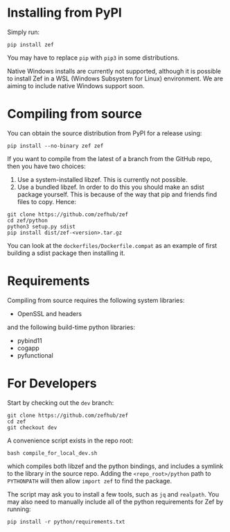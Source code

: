 # Installing from PyPI

Simply run:

`pip install zef`

You may have to replace `pip` with `pip3` in some distributions.

Native Windows installs are currently not supported, although it is possible to
install Zef in a WSL (Windows Subsystem for Linux) environment. We are aiming to
include native Windows support soon.

# Compiling from source

You can obtain the source distribution from PyPI for a release using:

`pip install --no-binary zef zef`

If you want to compile from the latest of a branch from the GitHub repo, then
you have two choices:

1. Use a system-installed libzef. This is currently not possible.
2. Use a bundled libzef. In order to do this you should make an sdist package
yourself. This is because of the way that pip and friends find files to copy.
Hence:

```
git clone https://github.com/zefhub/zef
cd zef/python
python3 setup.py sdist
pip install dist/zef-<version>.tar.gz
```

You can look at the `dockerfiles/Dockerfile.compat` as an example of first
building a sdist package then installing it.

# Requirements

Compiling from source requires the following system libraries:

- OpenSSL and headers

and the following build-time python libraries:

- pybind11
- cogapp
- pyfunctional

# For Developers

Start by checking out the `dev` branch:

```
git clone https://github.com/zefhub/zef
cd zef
git checkout dev
```

A convenience script exists in the repo root:

`bash compile_for_local_dev.sh`

which compiles both libzef and the python bindings, and includes a symlink to the library in the source repo. Adding the `<repo_root>/python` path to `PYTHONPATH` will then allow `import zef` to find the package.

The script may ask you to install a few tools, such as `jq` and `realpath`. You may also need to manually include all of the python requirements for Zef by running:

`pip install -r python/requirements.txt`
